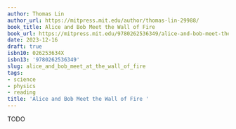 ```yaml
---
author: Thomas Lin
author_url: https://mitpress.mit.edu/author/thomas-lin-29988/
book_title: Alice and Bob Meet the Wall of Fire
book_url: https://mitpress.mit.edu/9780262536349/alice-and-bob-meet-the-wall-of-fire/
date: 2023-12-16
draft: true
isbn10: 026253634X
isbn13: '9780262536349'
slug: alice_and_bob_meet_at_the_wall_of_fire
tags:
- science
- physics
- reading
title: 'Alice and Bob Meet the Wall of Fire '
---
```



TODO

